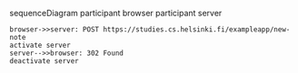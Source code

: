 sequenceDiagram
    participant browser
    participant server
    
    browser->>server: POST https://studies.cs.helsinki.fi/exampleapp/new-note
    activate server
    server-->>browser: 302 Found
    deactivate server 
